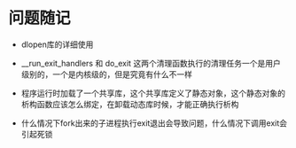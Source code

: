 # 问题随记

- dlopen库的详细使用

- __run_exit_handlers 和 do_exit 这两个清理函数执行的清理任务一个是用户级别的，一个是内核级的，但是究竟有什么不一样

- 程序运行时加载了一个共享库，这个共享库定义了静态对象，这个静态对象的析构函数应该怎么绑定，在卸载动态库时候，才能正确执行析构

- 什么情况下fork出来的子进程执行exit退出会导致问题，什么情况下调用exit会引起死锁
